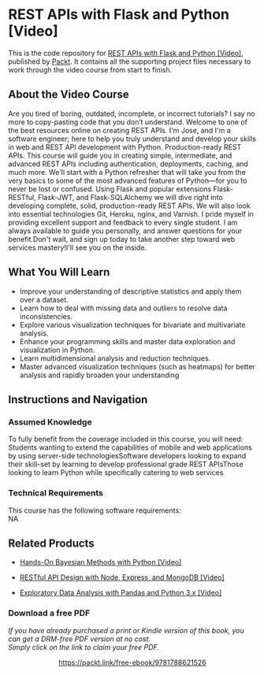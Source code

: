 # REST APIs with Flask and Python [Video]
This is the code repository for [REST APIs with Flask and Python [Video]](https://www.packtpub.com/application-development/exploratory-data-analysis-pandas-and-python-3x-video?utm_source=github&utm_medium=repository&utm_campaign=9781789959116), published by [Packt](https://www.packtpub.com/?utm_source=github). It contains all the supporting project files necessary to work through the video course from start to finish.
## About the Video Course
Are you tired of boring, outdated, incomplete, or incorrect tutorials? I say no more to copy-pasting code that you don’t understand. Welcome to one of the best resources online on creating REST APIs. I'm Jose, and I'm a software engineer; here to help you truly understand and develop your skills in web and REST API development with Python. Production-ready REST APIs. This course will guide you in creating simple, intermediate, and advanced REST APIs including authentication, deployments, caching, and much more. We'll start with a Python refresher that will take you from the very basics to some of the most advanced features of Python—for you to never be lost or confused. Using Flask and popular extensions Flask-RESTful, Flask-JWT, and Flask-SQLAlchemy we will dive right into developing complete, solid, production-ready REST APIs. We will also look into essential technologies Git, Heroku, nginx, and Varnish. I pride myself in providing excellent support and feedback to every single student. I am always available to guide you personally, and answer questions for your benefit.Don't wait, and sign up today to take another step toward web services mastery!I'll see you on the inside.

<H2>What You Will Learn</H2>
<DIV class=book-info-will-learn-text>
<UL>
<LI><SPAN style="BACKGROUND-COLOR: transparent">Improve your understanding of descriptive statistics and apply them over a dataset.</SPAN> 
<LI><SPAN style="BACKGROUND-COLOR: transparent">Learn how to deal with missing data and outliers to resolve data inconsistencies.</SPAN> 
<LI><SPAN style="BACKGROUND-COLOR: transparent">Explore various visualization techniques for bivariate and multivariate analysis.</SPAN> 
<LI><SPAN style="BACKGROUND-COLOR: transparent">Enhance your programming skills and master data exploration and visualization in Python.</SPAN> 
<LI><SPAN style="BACKGROUND-COLOR: transparent">Learn multidimensional analysis and reduction techniques.</SPAN> 
<LI><SPAN style="BACKGROUND-COLOR: transparent">Master advanced visualization techniques (such as heatmaps) for better analysis and rapidly broaden your understanding</SPAN> </LI></UL></DIV>

## Instructions and Navigation
### Assumed Knowledge
To fully benefit from the coverage included in this course, you will need:<br/>
Students wanting to extend the capabilities of mobile and web applications by using server-side technologiesSoftware developers looking to expand their skill-set by learning to develop professional grade REST APIsThose looking to learn Python while specifically catering to web services
### Technical Requirements
This course has the following software requirements:<br/>
NA

## Related Products
* [Hands-On Bayesian Methods with Python [Video]](https://www.packtpub.com/application-development/exploratory-data-analysis-pandas-and-python-3x-video?utm_source=github&utm_medium=repository&utm_campaign=9781789959116)

* [RESTful API Design with Node, Express, and MongoDB [Video]](https://www.packtpub.com/application-development/exploratory-data-analysis-pandas-and-python-3x-video?utm_source=github&utm_medium=repository&utm_campaign=9781789959116)

* [Exploratory Data Analysis with Pandas and Python 3.x [Video]](https://www.packtpub.com/application-development/exploratory-data-analysis-pandas-and-python-3x-video?utm_source=github&utm_medium=repository&utm_campaign=9781789959116)

### Download a free PDF

 <i>If you have already purchased a print or Kindle version of this book, you can get a DRM-free PDF version at no cost.<br>Simply click on the link to claim your free PDF.</i>
<p align="center"> <a href="https://packt.link/free-ebook/9781788621526">https://packt.link/free-ebook/9781788621526 </a> </p>